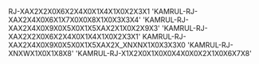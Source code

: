 RJ-XAX2X2X0X6X2X4X0X1X4X1X0X2X3X1
'KAMRUL-RJ-XAX2X4X0X6X1X7X0X0X8X1X0X3X3X4'
'KAMRUL-RJ-XAX2X4X0X9X0X5X0X1X5XAX2X1X0X2X9X3'
'KAMRUL-RJ-XAX2X2X0X6X2X4X0X1X4X1X0X2X3X1'
KAMRUL-RJ-XAX2X4X0X9X0X5X0X1X5XAX2X_XNXNX1X0X3X3X0
'KAMRUL-RJ-XNXWX1X0X1X8X8'
'KAMRUL-RJ-X1X2X0X1X0X0X4X0X0X2X1X0X6X7X8'
